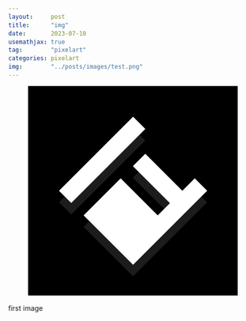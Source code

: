```yaml
---
layout:     post
title:      "img"
date:       2023-07-10
usemathjax: true
tag:        "pixelart"
categories: pixelart
img:        "../posts/images/test.png"
---
```


<figure>
<img src="/posts/images/test.png" alt="first img">
</figure>

first image